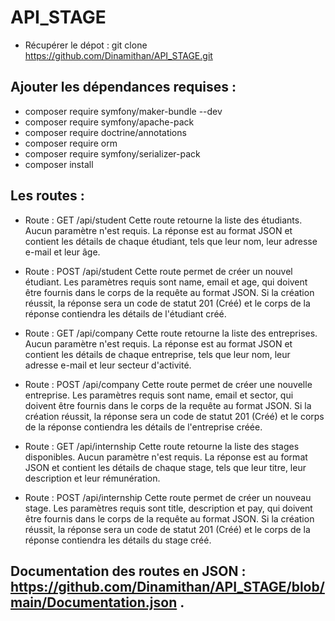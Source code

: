 # API_STAGE

* Récupérer le dépot : git clone https://github.com/Dinamithan/API_STAGE.git

## Ajouter les dépendances requises :

* composer require symfony/maker-bundle --dev
* composer require symfony/apache-pack
* composer require doctrine/annotations
* composer require orm
* composer require symfony/serializer-pack
* composer install


## Les routes : 

* Route : GET /api/student
Cette route retourne la liste des étudiants. Aucun paramètre n'est requis. La réponse est au format JSON et contient les détails de chaque étudiant, tels que leur nom, leur adresse e-mail et leur âge.

* Route : POST /api/student
Cette route permet de créer un nouvel étudiant. Les paramètres requis sont name, email et age, qui doivent être fournis dans le corps de la requête au format JSON. Si la création réussit, la réponse sera un code de statut 201 (Créé) et le corps de la réponse contiendra les détails de l'étudiant créé.

* Route : GET /api/company
Cette route retourne la liste des entreprises. Aucun paramètre n'est requis. La réponse est au format JSON et contient les détails de chaque entreprise, tels que leur nom, leur adresse e-mail et leur secteur d'activité.

* Route : POST /api/company
Cette route permet de créer une nouvelle entreprise. Les paramètres requis sont name, email et sector, qui doivent être fournis dans le corps de la requête au format JSON. Si la création réussit, la réponse sera un code de statut 201 (Créé) et le corps de la réponse contiendra les détails de l'entreprise créée.

* Route : GET /api/internship
Cette route retourne la liste des stages disponibles. Aucun paramètre n'est requis. La réponse est au format JSON et contient les détails de chaque stage, tels que leur titre, leur description et leur rémunération.

* Route : POST /api/internship
Cette route permet de créer un nouveau stage. Les paramètres requis sont title, description et pay, qui doivent être fournis dans le corps de la requête au format JSON. Si la création réussit, la réponse sera un code de statut 201 (Créé) et le corps de la réponse contiendra les détails du stage créé.

## Documentation des routes en JSON : https://github.com/Dinamithan/API_STAGE/blob/main/Documentation.json .
